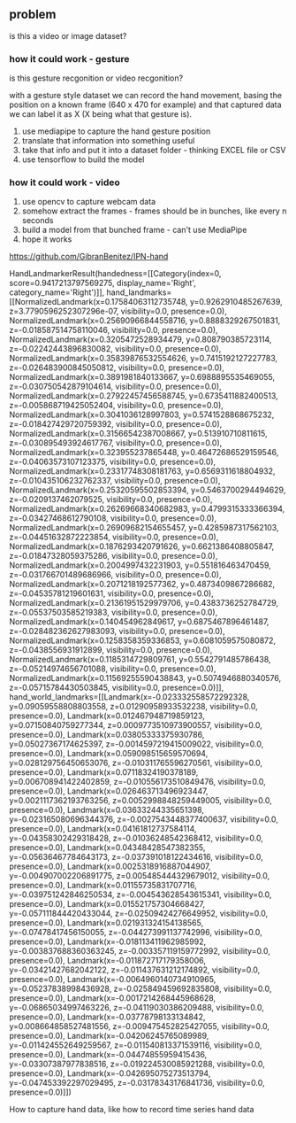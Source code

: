 ## problem
is this a video or image dataset?



### how it could work - gesture
is this gesture recgonition or video recgonition?

with a gesture style dataset we can record the hand movement, basing the position on a known frame (640 x 470 for example) and that captured data we can label it as X (X being what that gesture is).


1. use mediapipe to capture the hand gesture position
2. translate that information into something useful
3. take that info and put it into a dataset folder - thinking EXCEL file or CSV
4. use tensorflow to build the model

### how it could work - video
1. use opencv to capture webcam data
2. somehow extract the frames - frames should be in bunches, like every n seconds
3. build a model from that bunched frame - can't use MediaPipe
4. hope it works

https://github.com/GibranBenitez/IPN-hand


HandLandmarkerResult(handedness=[[Category(index=0, score=0.9417213797569275, display_name='Right', category_name='Right')]], hand_landmarks=[[NormalizedLandmark(x=0.17584063112735748, y=0.9262910485267639, z=3.7790596252307296e-07, visibility=0.0, presence=0.0), NormalizedLandmark(x=0.25690966844558716, y=0.8888329267501831, z=-0.018587514758110046, visibility=0.0, presence=0.0), NormalizedLandmark(x=0.3205472528934479, y=0.808790385723114, z=-0.02242443896830082, visibility=0.0, presence=0.0), NormalizedLandmark(x=0.35839876532554626, y=0.7415192127227783, z=-0.026483900845050812, visibility=0.0, presence=0.0), NormalizedLandmark(x=0.3891981840133667, y=0.6988895535469055, z=-0.030750542879104614, visibility=0.0, presence=0.0), NormalizedLandmark(x=0.27922457456588745, y=0.6735411882400513, z=-0.005868719425052404, visibility=0.0, presence=0.0), NormalizedLandmark(x=0.3041036128997803, y=0.5741528868675232, z=-0.018427429720759392, visibility=0.0, presence=0.0), NormalizedLandmark(x=0.31566542387008667, y=0.513910710811615, z=-0.030895493924617767, visibility=0.0, presence=0.0), NormalizedLandmark(x=0.323955237865448, y=0.46472686529159546, z=-0.04063573107123375, visibility=0.0, presence=0.0), NormalizedLandmark(x=0.23317748308181763, y=0.6569311618804932, z=-0.010435106232762337, visibility=0.0, presence=0.0), NormalizedLandmark(x=0.25320595502853394, y=0.5463700294494629, z=-0.0209137462079525, visibility=0.0, presence=0.0), NormalizedLandmark(x=0.26269668340682983, y=0.4799315333366394, z=-0.03427468612790108, visibility=0.0, presence=0.0), NormalizedLandmark(x=0.26909682154655457, y=0.4285987317562103, z=-0.04451632872223854, visibility=0.0, presence=0.0), NormalizedLandmark(x=0.1876293420791626, y=0.6621386408805847, z=-0.01847328059375286, visibility=0.0, presence=0.0), NormalizedLandmark(x=0.2004997432231903, y=0.551816463470459, z=-0.031766701489686966, visibility=0.0, presence=0.0), NormalizedLandmark(x=0.2071218192577362, y=0.4873409867286682, z=-0.04535781219601631, visibility=0.0, presence=0.0), NormalizedLandmark(x=0.21361951529979706, y=0.4383736252784729, z=-0.05537503585219383, visibility=0.0, presence=0.0), NormalizedLandmark(x=0.140454962849617, y=0.6875467896461487, z=-0.028482362627983093, visibility=0.0, presence=0.0), NormalizedLandmark(x=0.1258358359336853, y=0.6081059575080872, z=-0.0438556931912899, visibility=0.0, presence=0.0), NormalizedLandmark(x=0.1185314729809761, y=0.5542791485786438, z=-0.05214974656701088, visibility=0.0, presence=0.0), NormalizedLandmark(x=0.11569255590438843, y=0.5074946880340576, z=-0.05715784430503845, visibility=0.0, presence=0.0)]], hand_world_landmarks=[[Landmark(x=-0.023332558572292328, y=0.09059558808803558, z=0.01290958933532238, visibility=0.0, presence=0.0), Landmark(x=0.012467948719859123, y=0.07150840759277344, z=0.0009773510973900557, visibility=0.0, presence=0.0), Landmark(x=0.03805333375930786, y=0.05027367174625397, z=-0.0014597219415009022, visibility=0.0, presence=0.0), Landmark(x=0.059098515659570694, y=0.028129756450653076, z=-0.010311765596270561, visibility=0.0, presence=0.0), Landmark(x=0.07118324190378189, y=0.006708941422402859, z=-0.010556173510849476, visibility=0.0, presence=0.0), Landmark(x=0.026463713496923447, y=0.0021117362193763256, z=0.0052998848259449005, visibility=0.0, presence=0.0), Landmark(x=0.03633244335651398, y=-0.023165080696344376, z=-0.0027543448377400637, visibility=0.0, presence=0.0), Landmark(x=0.04161812737584114, y=-0.04358302429318428, z=-0.01036248542368412, visibility=0.0, presence=0.0), Landmark(x=0.04348428547382355, y=-0.05636467784643173, z=-0.037391018122434616, visibility=0.0, presence=0.0), Landmark(x=0.0025318916887044907, y=-0.004907002206891775, z=0.005485444329679012, visibility=0.0, presence=0.0), Landmark(x=0.01155735831707716, y=-0.039751242846250534, z=-0.004543628543615341, visibility=0.0, presence=0.0), Landmark(x=0.015521757304668427, y=-0.057111844420433044, z=-0.02509424276649952, visibility=0.0, presence=0.0), Landmark(x=0.021931324154138565, y=-0.07478417456150055, z=-0.044273991137742996, visibility=0.0, presence=0.0), Landmark(x=-0.018113411962985992, y=-0.003837688360363245, z=-0.003357119159772992, visibility=0.0, presence=0.0), Landmark(x=-0.011872717179358006, y=-0.03421427682042122, z=-0.011437631212174892, visibility=0.0, presence=0.0), Landmark(x=-0.0064960140734910965, y=-0.05237838998436928, z=-0.025849459692835808, visibility=0.0, presence=0.0), Landmark(x=-0.0017214268445968628, y=-0.06865034997463226, z=-0.04119030386209488, visibility=0.0, presence=0.0), Landmark(x=-0.03778798133134842, y=0.008664858527481556, z=-0.009475452825427055, visibility=0.0, presence=0.0), Landmark(x=-0.04206245765089989, y=-0.011424552649259567, z=-0.011540813371539116, visibility=0.0, presence=0.0), Landmark(x=-0.04474855959415436, y=-0.03307387977838516, z=-0.019224530085921288, visibility=0.0, presence=0.0), Landmark(x=-0.042695075273513794, y=-0.047453392297029495, z=-0.03178343176841736, visibility=0.0, presence=0.0)]])





How to capture hand data, like how to record time series hand data